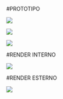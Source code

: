 #PROTOTIPO

![](https://hackpad-attachments.imgix.net/hackpad.com_DqJigt1lrLB_p.345894_1435278227460_DSC_0139.JPG?fit=max&w=882)

![](https://hackpad-attachments.imgix.net/hackpad.com_DqJigt1lrLB_p.345894_1435278226553_DSC_0214.JPG?fit=max&w=882)

![](https://hackpad-attachments.imgix.net/hackpad.com_DqJigt1lrLB_p.345894_1435278226935_DSC_0231.JPG?fit=max&w=882)

#RENDER INTERNO

![](https://hackpad-attachments.imgix.net/hackpad.com_DqJigt1lrLB_p.345894_1435278421885_render_tab.376.png?fit=max&w=882)

#RENDER ESTERNO

![](https://hackpad-attachments.imgix.net/hackpad.com_DqJigt1lrLB_p.345894_1435278527718_ingressoo.jpg?fit=max&w=882)
